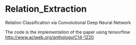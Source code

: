 # Relation_Extraction
Relation Classification via Convolutional Deep Neural Network

The code is the implementation of the paper using tensorflow
http://www.aclweb.org/anthology/C14-1220
